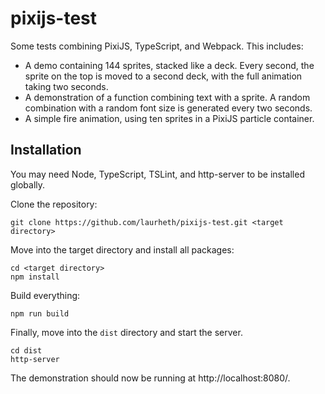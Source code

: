 # pixijs-test

Some tests combining PixiJS, TypeScript, and Webpack. This includes:
- A demo containing 144 sprites, stacked like a deck. Every second, the sprite on the top is moved to a second deck, with the full animation taking two seconds.
- A demonstration of a function combining text with a sprite. A random combination with a random font size is generated every two seconds.
- A simple fire animation, using ten sprites in a PixiJS particle container.

## Installation

You may need Node, TypeScript, TSLint, and http-server to be installed globally.

Clone the repository:

```git clone https://github.com/laurheth/pixijs-test.git <target directory>```

Move into the target directory and install all packages:

```
cd <target directory>
npm install
```

Build everything:

```npm run build```

Finally, move into the `dist` directory and start the server.

```
cd dist
http-server
```

The demonstration should now be running at http://localhost:8080/.
